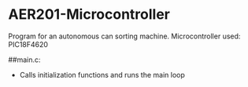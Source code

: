 # AER201-Microcontroller

Program for an autonomous can sorting machine. Microcontroller used: PIC18F4620

##main.c:
- Calls initialization functions and runs the main loop
